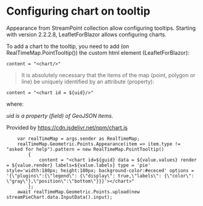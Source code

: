 # Configuring chart on tooltip

Appearance from StreamPoint collection allow configuring tooltips. Starting with version 2.2.2.8, LeafletForBlazor allows configuring charts. 

To add a chart to the tooltip, you need to add (on RealTimeMap.PointTooltip()) the custom html element (LeafletForBlazor):

    content = "<chart/>"

> It is absolutely necessary that the items of the map (point, polygon or line) be uniquely identified by an attribute (property):

    content = "<chart id = ${uid}/>"

where: 

_uid is a property (field) of GeoJSON items._

Provided by https://cdn.jsdelivr.net/npm/chart.js

        var realTimeMap = args.sender as RealTimeMap;
        realTimeMap.Geometric.Points.Appearance(item => item.type != "asked for help").pattern = new RealTimeMap.PointTooltip()
            {
                content = "<chart id=${guid} data = ${value.values} render = ${value.render} labels=${value.labels} type = 'pie' style='width:180px; height:180px; background-color:#ececed' options = '{\"plugins\":{\"legend\": {\"display\": true,\"labels\": {\"color\": \"gray\"},\"position\":\"bottom\"}}}'></chart>"
            };
        await realTimeMap.Geometric.Points.upload(new streamPieChart.data.InputData().input);
